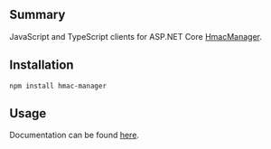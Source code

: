 
## Summary

JavaScript and TypeScript clients for ASP.NET Core [HmacManager](https://github.com/jzills/HmacManager/README.d).

## Installation

    npm install hmac-manager

## Usage

Documentation can be found [here](https://github.com/jzills/HmacManager/blob/main/client/lib/hmac_manager/README.md).